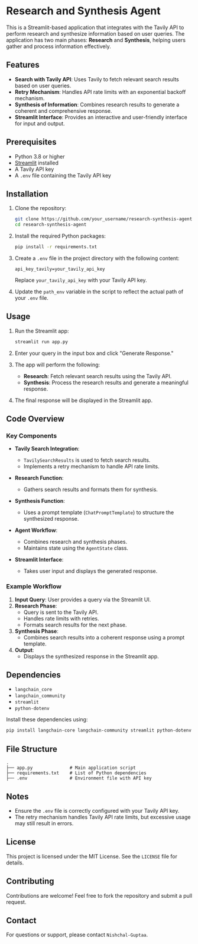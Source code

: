 # Research and Synthesis Agent

This is a Streamlit-based application that integrates with the Tavily API to perform research and synthesize information based on user queries. The application has two main phases: **Research** and **Synthesis**, helping users gather and process information effectively.

## Features

- **Search with Tavily API**: Uses Tavily to fetch relevant search results based on user queries.
- **Retry Mechanism**: Handles API rate limits with an exponential backoff mechanism.
- **Synthesis of Information**: Combines research results to generate a coherent and comprehensive response.
- **Streamlit Interface**: Provides an interactive and user-friendly interface for input and output.

## Prerequisites

- Python 3.8 or higher
- [Streamlit](https://streamlit.io/) installed
- A Tavily API key
- A `.env` file containing the Tavily API key

## Installation

1. Clone the repository:
   ```bash
   git clone https://github.com/your_username/research-synthesis-agent.git
   cd research-synthesis-agent
   ```

2. Install the required Python packages:
   ```bash
   pip install -r requirements.txt
   ```

3. Create a `.env` file in the project directory with the following content:
   ```env
   api_key_tavily=your_tavily_api_key
   ```

   Replace `your_tavily_api_key` with your Tavily API key.

4. Update the `path_env` variable in the script to reflect the actual path of your `.env` file.

## Usage

1. Run the Streamlit app:
   ```bash
   streamlit run app.py
   ```

2. Enter your query in the input box and click "Generate Response."

3. The app will perform the following:
   - **Research**: Fetch relevant search results using the Tavily API.
   - **Synthesis**: Process the research results and generate a meaningful response.

4. The final response will be displayed in the Streamlit app.

## Code Overview

### Key Components

- **Tavily Search Integration**: 
  - `TavilySearchResults` is used to fetch search results.
  - Implements a retry mechanism to handle API rate limits.

- **Research Function**:
  - Gathers search results and formats them for synthesis.

- **Synthesis Function**:
  - Uses a prompt template (`ChatPromptTemplate`) to structure the synthesized response.

- **Agent Workflow**:
  - Combines research and synthesis phases.
  - Maintains state using the `AgentState` class.

- **Streamlit Interface**:
  - Takes user input and displays the generated response.

### Example Workflow

1. **Input Query**: User provides a query via the Streamlit UI.
2. **Research Phase**: 
   - Query is sent to the Tavily API.
   - Handles rate limits with retries.
   - Formats search results for the next phase.
3. **Synthesis Phase**:
   - Combines search results into a coherent response using a prompt template.
4. **Output**:
   - Displays the synthesized response in the Streamlit app.

## Dependencies

- `langchain_core`
- `langchain_community`
- `streamlit`
- `python-dotenv`

Install these dependencies using:
```bash
pip install langchain-core langchain-community streamlit python-dotenv
```

## File Structure

```
.
├── app.py              # Main application script
├── requirements.txt    # List of Python dependencies
├── .env                # Environment file with API key
```

## Notes

- Ensure the `.env` file is correctly configured with your Tavily API key.
- The retry mechanism handles Tavily API rate limits, but excessive usage may still result in errors.

## License

This project is licensed under the MIT License. See the `LICENSE` file for details.

## Contributing

Contributions are welcome! Feel free to fork the repository and submit a pull request.

## Contact

For questions or support, please contact `Nishchal-Guptaa`.
